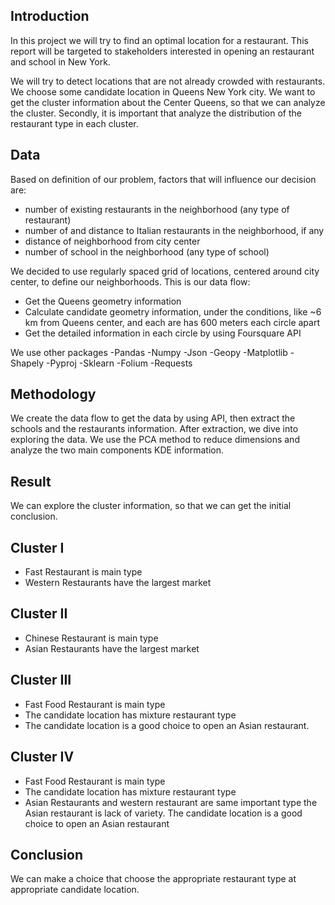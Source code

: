 ## Introduction
In this project we will try to find an optimal location for a restaurant. This report will be targeted to stakeholders interested in opening an restaurant and school in New York.

We will try to detect locations that are not already crowded with restaurants. We choose some candidate location in Queens New York city.
We want to get the cluster information about the Center Queens, so that we can analyze the cluster. Secondly, it is important that analyze the distribution of the restaurant type in each cluster.

## Data

Based on definition of our problem, factors that will influence our decision are:
 - number of existing restaurants in the neighborhood (any type of restaurant)
 - number of and distance to Italian restaurants in the neighborhood, if any
 - distance of neighborhood from city center
 - number of school in the neighborhood (any type of school)
 
We decided to use regularly spaced grid of locations, centered around city center, to define our neighborhoods. This is our data flow:
 - Get the Queens geometry information
 - Calculate candidate geometry information, under the conditions, like ~6 km from Queens center, and each are has 600 meters each circle apart
 - Get the detailed information in each circle by using Foursquare API

We use other packages
-Pandas
-Numpy
-Json
-Geopy
-Matplotlib
-Shapely
-Pyproj
-Sklearn
-Folium
-Requests

## Methodology
We create the data flow to get the data by using API, then extract the schools and the restaurants information.
After extraction, we dive into exploring the data. We use the PCA method to reduce dimensions and analyze the two main components KDE information.

## Result
We can explore the cluster information, so that we can get the initial conclusion.


## Cluster I
 - Fast Restaurant is main type
 - Western Restaurants have the largest market
## Cluster II 
 - Chinese Restaurant is main type
 - Asian Restaurants have the largest market
## Cluster III
 - Fast Food Restaurant is main type
 - The candidate location has mixture restaurant type
 - The candidate location is a good choice to open an Asian restaurant.
## Cluster IV
 - Fast Food Restaurant is main type
 - The candidate location has mixture restaurant type
 - Asian Restaurants and western restaurant are same important type the Asian restaurant is lack of variety. The candidate location is a good choice to open an Asian restaurant
 
 
## Conclusion
We can make a choice that choose the appropriate restaurant type at appropriate candidate location.
 
